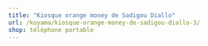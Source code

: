 ```yaml
---
title: "Kiosque orange money de Sadigou Diallo"
url: /koyama/kiosque-orange-money-de-sadigou-diallo-3/
shop: téléphone portable
---
```


